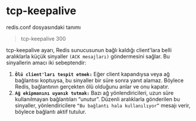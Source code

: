 # tcp-keepalive

redis.conf dosyasındaki tanımı

> tcp-keepalive 300

tcp-keepalive ayarı, Redis sunucusunun bağlı kaldığı client'lara belli aralıklarla küçük sinyaller `(ACK mesajları)` 
göndermesini sağlar. Bu sinyallerin amacı iki sebeptendir:

1. **`Ölü client'ları tespit etmek:`** Eğer client kapandıysa veya ağ bağlantısı koptuysa, bu sinyaller bir süre sonra 
yanıt alamaz. Böylece Redis, bağlantının gerçekten ölü olduğunu anlar ve onu kapatır.
2. **`Ağ ekipmanını uyanık tutmak:`** Bazı ağ yönlendiricileri, uzun süre kullanılmayan bağlantıları “unutur”. Düzenli 
aralıklarla gönderilen bu sinyaller, yönlendiricilere `“Bu bağlantı hala kullanılıyor”` mesajı verir, böylece bağlantı 
aktif tutulur.